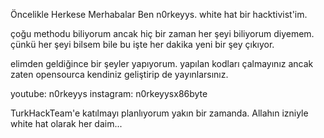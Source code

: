 Öncelikle Herkese Merhabalar Ben n0rkeyys.
white hat bir hacktivist'im.

çoğu methodu biliyorum ancak hiç bir zaman her şeyi biliyorum diyemem.
çünkü her şeyi bilsem bile bu işte her dakika yeni bir şey çıkıyor.

elimden geldiğince bir şeyler yapıyorum.
yapılan kodları çalmayınız ancak zaten opensourca kendiniz geliştirip de yayınlarsınız.

youtube: n0rkeyys
instagram: n0rkeyysx86byte

TurkHackTeam'e katılmayı planlıyorum yakın bir zamanda.
Allahın izniyle white hat olarak her daim...
